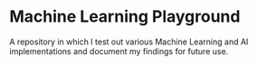 # Machine Learning Playground
 A repository in which I test out various Machine Learning and AI implementations and document my findings for future use.

